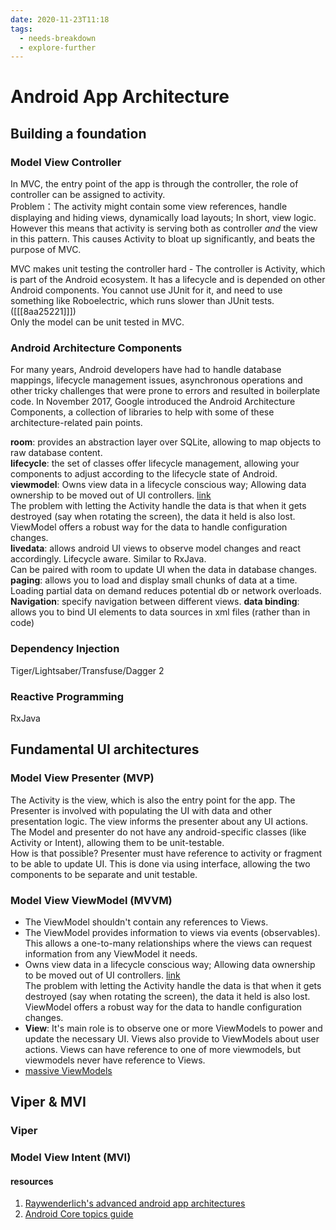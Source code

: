 ```yaml
---
date: 2020-11-23T11:18
tags: 
  - needs-breakdown
  - explore-further
---
```


# Android App Architecture

## Building a foundation

### Model View Controller
In MVC, the entry point of the app is through the controller, the role of controller can be assigned to activity.   
Problem：The activity might contain some view references, handle displaying and hiding views, dynamically load layouts; In short, view logic. However this means that activity is serving both as controller *and* the view in this pattern. This causes Activity to bloat up significantly, and beats the purpose of MVC.

MVC makes unit testing the controller hard - The controller is Activity, which is part of the Android ecosystem. It has a lifecycle and is  depended on other Android components. You cannot use JUnit for it, and need to use something like Roboelectric, which runs slower than JUnit tests. ([[[8aa25221]]])  
Only the model can be unit tested in MVC.




### Android Architecture Components 
For many years, Android developers have had to handle database mappings, lifecycle management issues, asynchronous operations and other tricky challenges that were prone to errors and resulted in boilerplate code. In November 2017, Google introduced the Android Architecture Components, a collection of libraries to help with some of these architecture-related pain points.

**room**: provides an abstraction layer over SQLite, allowing to map objects to raw database content.  
**lifecycle**: the set of classes offer lifecycle management, allowing your components to adjust according to the lifecycle state of Android.  
**viewmodel**: Owns view data in a lifecycle conscious way; Allowing data ownership to be moved out of UI controllers. [link](https://developer.android.com/topic/libraries/architecture/viewmodel)  
The problem with letting the Activity handle the data is that when it gets destroyed (say when rotating the screen), the data it held is also lost. ViewModel offers  a robust way for the data to handle configuration changes.  
**livedata**: allows android UI views to observe model changes and react accordingly. Lifecycle aware. Similar to RxJava.  
Can be paired with room to update UI when the data in database changes.  
**paging**: allows you to load and display small chunks of data at a time. Loading partial data on demand reduces potential db or network overloads.
**Navigation**: specify navigation between different views.
**data binding**: allows you to bind UI elements to data sources in xml files (rather than in code)


### Dependency Injection
Tiger/Lightsaber/Transfuse/Dagger 2
### Reactive Programming
RxJava
    
## Fundamental UΙ architectures

### Model  View Presenter  (MVP)
The Activity is the view, which is also the entry point for the app. The Presenter is involved with populating the UI with data and other presentation logic. The view informs the presenter about any UI actions. The Model and presenter do not have any android-specific classes (like Activity or Intent), allowing them to be unit-testable.  
How is that possible? Presenter must have reference to activity or fragment to be able to update UI. This is done via using interface, allowing the two components to be separate and unit testable. 


### Model View ViewModel (MVVM)
- The ViewModel shouldn't contain any references to Views. 
- The ViewModel provides information to views via events (observables). This allows a one-to-many relationships where the views can request information from any ViewModel it needs.
- Owns view data in a lifecycle conscious way; Allowing data ownership to be moved out of UI controllers. [link](https://developer.android.com/topic/libraries/architecture/viewmodel)  
The problem with letting the Activity handle the data is that when it gets destroyed (say when rotating the screen), the data it held is also lost. ViewModel offers  a robust way for the data to handle configuration changes.  
- **View**: It's main role is to observe one or more ViewModels to power and update the necessary UI. Views also provide to ViewModels about user actions. Views can have reference to one of more viewmodels, but viewmodels never have reference to Views.
- [massive ViewModels](massive)


## Viper & MVI

### Viper
### Model View Intent (MVI)


#### resources
1. [Raywenderlich's advanced android app architectures](https://www.raywenderlich.com/books/advanced-android-app-architectures/v1.0/)
2. [Android Core topics guide](https://developer.android.com/guide)
